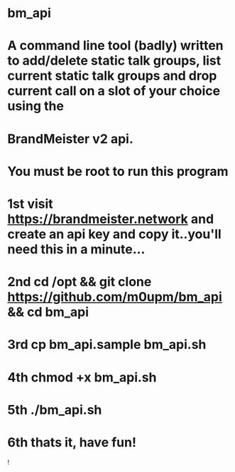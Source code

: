 # bm_api
# A command line tool (badly) written to add/delete static talk groups, list current static talk groups and drop current call on a slot of your choice using the 
# BrandMeister v2 api.
# You must be root to run this program
#
# 1st visit https://brandmeister.network and create an api key and copy it..you'll need this in a minute...
# 2nd cd /opt && git clone https://github.com/m0upm/bm_api && cd bm_api
# 3rd cp bm_api.sample bm_api.sh
# 4th chmod +x bm_api.sh
# 5th ./bm_api.sh 
# 6th thats it, have fun! 
!
